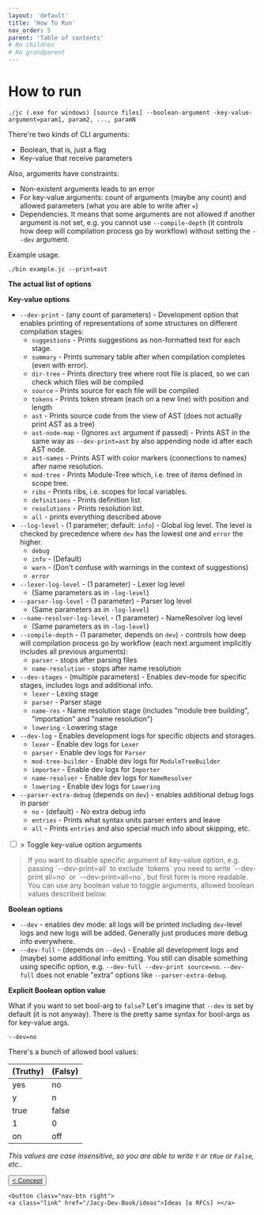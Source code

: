 ```yaml
---
layout: 'default'
title: 'How To Run'
nav_order: 5
parent: 'Table of contents'
# No children
# No grandparent
---
```


# How to run

```
./jc (.exe for windows) [source files] --boolean-argument -key-value-argument=param1, param2, ..., paramN
```

There're two kinds of CLI arguments:

* Boolean, that is, just a flag
* Key-value that receive parameters

Also, arguments have constraints:

* Non-existent arguments leads to an error
* For key-value arguments: count of arguments (maybe any count) and allowed parameters (what you are able to write after
  `=`)
* Dependencies. It means that some arguments are not allowed if another argument is not set, e.g. you cannot use
  `--compile-depth` (it controls how deep will compilation process go by workflow) without setting the `--dev` argument.

Example usage.

```
./bin example.jc --print=ast
```

**The actual list of options**

**Key-value options**

* `--dev-print` - (any count of parameters) - Development option that enables printing of representations of some structures on different compilation stages:
  * `suggestions` - Prints suggestions as non-formatted text for each stage.
  * `summary` - Prints summary table after when compilation completes (even with error).
  * `dir-tree` - Prints directory tree where root file is placed, so we can check which files will be compiled
  * `source` - Prints source for each file will be compiled
  * `tokens` - Prints token stream (each on a new line) with position and length
  * `ast` - Prints source code from the view of AST (does not actually print AST as a tree)
  * `ast-node-map` - (Ignores `ast` argument if passed) - Prints AST in the same way as `--dev-print=ast` by also appending node id after each AST node.
  * `ast-names` - Prints AST with color markers (connections to names) after name resolution.
  * `mod-tree` - Prints Module-Tree which, i.e. tree of items defined in scope tree.
  * `ribs` - Prints ribs, i.e. scopes for local variables.
  * `definitions` - Prints definition list.
  * `resolutions` - Prints resolution list.
  * `all` - prints everything described above
* `--log-level` - (1 parameter; default: `info`) - Global log level. The level is checked by precedence where `dev` has the lowest one and `error` the higher.
  * `debug`
  * `info` - (Default)
  * `warn` - (Don't confuse with warnings in the context of suggestions)
  * `error`
* `--lexer-log-level` - (1 parameter) - Lexer log level
  * (Same parameters as in `-log-level`)
* `--parser-log-level` - (1 parameter) - Parser log level
  * (Same parameters as in `-log-level`)
* `--name-resolver-log-level` - (1 parameter) - NameResolver log level
  * (Same parameters as in `-log-level`)
* `--compile-depth` - (1 parameter, depends on `dev`) - controls how deep will compilation process go by workflow (each
  next argument implicitly includes all previous arguments):
  * `parser` - stops after parsing files
  * `name-resolution` - stops after name resolution
* `--dev-stages` - (multiple parameters) - Enables dev-mode for specific stages, includes logs and additional info.
  * `lexer` - Lexing stage
  * `parser` - Parser stage
  * `name-res` - Name resolution stage (includes "module tree building", "importation" and "name resolution")
  * `lowering` - Lowering stage
* `--dev-log` - Enables development logs for specific objects and storages.
  * `lexer` - Enable dev logs for `Lexer`
  * `parser` - Enable dev logs for `Parser`
  * `mod-tree-builder` - Enable dev logs for `ModuleTreeBuilder`
  * `importer` - Enable dev logs for `Importer`
  * `name-resolver` - Enable dev logs for `NameResolver`
  * `lowering` - Enable dev logs for `Lowering`
* `--parser-extra-debug` (depends on `dev`) - enables additional debug logs in parser
  * `no` - (default) - No extra debug info
  * `entries` - Prints what syntax units parser enters and leave
  * `all` - Prints `entries` and also special much info about skipping, etc.

<div class="fold-block">
    <input id="input-491ebead5ebc714c23f9f8c353636dd0" type="checkbox">
    <label class="clicker" for="input-491ebead5ebc714c23f9f8c353636dd0">> Toggle key-value option arguments</label>
    <blockquote class="content">If you want to disable specific argument of key-value option, e.g. passing `--dev-print=all` to exclude `tokens` you need to write `--dev-print all=no` or `--dev-print=all=no`, but first form is more readable.
You can use any boolean value to toggle arguments, allowed boolean values described below.
</blockquote>
</div>

**Boolean options**

* `--dev` - enables dev mode: all logs will be printed including `dev`-level logs and new logs will be added. Generally just produces more debug info everywhere.
* `--dev-full` - (depends on `--dev`) - Enable all development logs and (maybe) some additional info emitting. You still can disable something using specific option, e.g. `--dev-full --dev-print source=no`. `--dev-full` does not enable "extra" options like `--parser-extra-debug`.

**Explicit Boolean option value**

What if you want to set bool-arg to `false`? Let's imagine that `--dev` is set by default (it is not anyway). There is
the pretty same syntax for bool-args as for key-value args.

```
--dev=no
```

There's a bunch of allowed bool values:

| (Truthy) | (Falsy) |
| :--- | :--- |
| yes | no |
| y | n |
| true | false |
| 1 | 0 |
| on | off |

_This values are case insensitive, so you are able to write `Y` or `tRue` or `False`, etc._.
<div class="nav-btn-block">
    <button class="nav-btn left">
    <a class="link" href="/Jacy-Dev-Book/concept">< Concept</a>
</button>

    <button class="nav-btn right">
    <a class="link" href="/Jacy-Dev-Book/ideas">Ideas [α RFCs] ></a>
</button>

</div>
